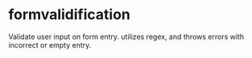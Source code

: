 # formvalidification
Validate user input on form entry. utilizes regex, and throws errors with incorrect or empty entry.
